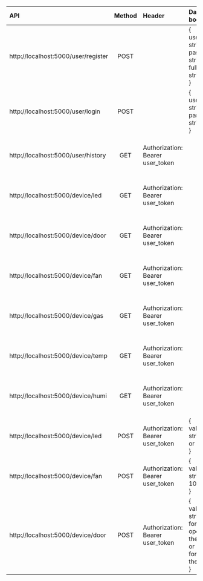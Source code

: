 
| API | Method | Header | Data body | Response (If OK) | Description |
| :- | :-: | :-| :- | :- | :- |
| http://localhost:5000/user/register| POST | | {<br>username: string <br> password: string <br> fullname: string<br>} | | User register |
| http://localhost:5000/user/login | POST | | {<br>username: string <br> password: string<br>} | | User login
| http://localhost:5000/user/history | GET | Authorization: Bearer user_token | | {<br>history: [array of history]<br>} | Get history |
| http://localhost:5000/device/led | GET | Authorization: Bearer user_token | | {<br>value: led's value("0" \| "1")<br>} | Get led's value |
| http://localhost:5000/device/door | GET | Authorization: Bearer user_token | | {<br>value: door's value("0" \| "1")<br>} | Get door's value |
| http://localhost:5000/device/fan | GET | Authorization: Bearer user_token | | {<br>value: fan's value(0 - 100)<br>} | Get fan speed |
| http://localhost:5000/device/gas | GET | Authorization: Bearer user_token | | {<br>value: gas's value(0 - 100)<br>} | Get gas's value |
| http://localhost:5000/device/temp | GET | Authorization: Bearer user_token | | {<br>value: temp's value(0 - 100)<br>} | Get temp's value |
| http://localhost:5000/device/humi | GET | Authorization: Bearer user_token | | {<br>value: humi's value(0 - 100)<br>} | Get humi's value |
| http://localhost:5000/device/led | POST | Authorization: Bearer user_token | {<br>value: string("0" or "1")<br>} | {<br>msg: "Succesfully"<br>} | Send data from client to turn on/off the led |
| http://localhost:5000/device/fan | POST | Authorization: Bearer user_token | {<br>value: string(0 - 100)<br>} | {<br>msg: "Succesfully"<br>} | Send data from client to adjust fan speed  |
| http://localhost:5000/device/door | POST | Authorization: Bearer user_token | {<br>value: string("0" for opening the door or "90" for closing the door<br>} | {<br>msg: "Succesfully"<br>} | Send data from client to open/close the door |
